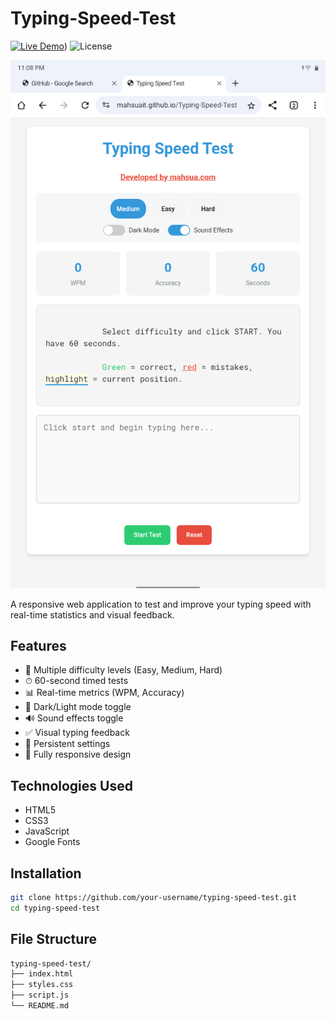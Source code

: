# Typing-Speed-Test

[![Live Demo](https://img.shields.io/badge/Live_Demo-🌐_Brightgreen?style=for-the-badge)](https://mahsuait.github.io/Typing-Speed-Test/))
![License](https://img.shields.io/badge/License-MIT-blue?style=for-the-badge)

![Typing-Speed-Test](screenshot.png) <!-- Add your screenshot here -->

A responsive web application to test and improve your typing speed with real-time statistics and visual feedback.

## Features

- 🎯 Multiple difficulty levels (Easy, Medium, Hard)
- ⏱ 60-second timed tests
- 📊 Real-time metrics (WPM, Accuracy)
- 🎨 Dark/Light mode toggle
- 🔊 Sound effects toggle
- ✅ Visual typing feedback
- 💾 Persistent settings
- 📱 Fully responsive design

## Technologies Used

- HTML5
- CSS3
- JavaScript
- Google Fonts

## Installation

```bash
git clone https://github.com/your-username/typing-speed-test.git
cd typing-speed-test
```

## File Structure

```bash
typing-speed-test/
├── index.html
├── styles.css
├── script.js
└── README.md
```
